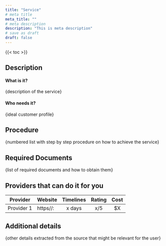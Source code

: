 ```yaml
---
title: "Service"
# meta title
meta_title: ""
# meta description
description: "This is meta description"
# save as draft
draft: false
---
```


{{< toc >}}

## Description

#### What is it?

{description of the service}

#### Who needs it?

{ideal customer profile}

## Procedure

{numbered list with step by step procedure on how to achieve the service}

## Required Documents

{list of required documents and how to obtain them}

## Providers that can do it for you

| Provider   | Website  | Timelines | Rating | Cost |
| ---------- | -------- | :-------: | :----: | :--: |
| Provider 1 | https//: |  x days   |  x/5   |  $X  |

## Additional details

{other details extracted from the source that might be relevant for the user}

